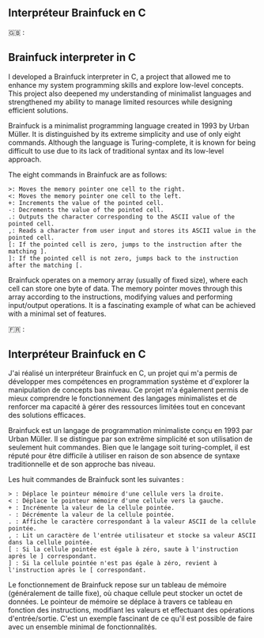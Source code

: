## Interpréteur Brainfuck en C

🇬🇧 :

## Brainfuck interpreter in C 
I developed a Brainfuck interpreter in C, a project that allowed me to enhance my system programming skills and explore low-level concepts. This project also deepened my understanding of minimalist languages and strengthened my ability to manage limited resources while designing efficient solutions.

Brainfuck is a minimalist programming language created in 1993 by Urban Müller. It is distinguished by its extreme simplicity and use of only eight commands. Although the language is Turing-complete, it is known for being difficult to use due to its lack of traditional syntax and its low-level approach.

The eight commands in Brainfuck are as follows:

    >: Moves the memory pointer one cell to the right.
    <: Moves the memory pointer one cell to the left.
    +: Increments the value of the pointed cell.
    -: Decrements the value of the pointed cell.
    .: Outputs the character corresponding to the ASCII value of the pointed cell.
    ,: Reads a character from user input and stores its ASCII value in the pointed cell.
    [: If the pointed cell is zero, jumps to the instruction after the matching ].
    ]: If the pointed cell is not zero, jumps back to the instruction after the matching [.

Brainfuck operates on a memory array (usually of fixed size), where each cell can store one byte of data. The memory pointer moves through this array according to the instructions, modifying values and performing input/output operations. It is a fascinating example of what can be achieved with a minimal set of features.

🇫🇷 :

## Interpréteur Brainfuck en C
J'ai réalisé un interpréteur Brainfuck en C, un projet qui m'a permis de développer mes compétences en programmation système et d'explorer la manipulation de concepts bas niveau. Ce projet m'a également permis de mieux comprendre le fonctionnement des langages minimalistes et de renforcer ma capacité à gérer des ressources limitées tout en concevant des solutions efficaces.

Brainfuck est un langage de programmation minimaliste conçu en 1993 par Urban Müller. Il se distingue par son extrême simplicité et son utilisation de seulement huit commandes. Bien que le langage soit turing-complet, il est réputé pour être difficile à utiliser en raison de son absence de syntaxe traditionnelle et de son approche bas niveau.

Les huit commandes de Brainfuck sont les suivantes :

    > : Déplace le pointeur mémoire d'une cellule vers la droite.
    < : Déplace le pointeur mémoire d'une cellule vers la gauche.
    + : Incrémente la valeur de la cellule pointée.
    - : Décrémente la valeur de la cellule pointée.
    . : Affiche le caractère correspondant à la valeur ASCII de la cellule pointée.
    , : Lit un caractère de l'entrée utilisateur et stocke sa valeur ASCII dans la cellule pointée.
    [ : Si la cellule pointée est égale à zéro, saute à l'instruction après le ] correspondant.
    ] : Si la cellule pointée n'est pas égale à zéro, revient à l'instruction après le [ correspondant.

Le fonctionnement de Brainfuck repose sur un tableau de mémoire (généralement de taille fixe), où chaque cellule peut stocker un octet de données. Le pointeur de mémoire se déplace à travers ce tableau en fonction des instructions, modifiant les valeurs et effectuant des opérations d'entrée/sortie.
C'est un exemple fascinant de ce qu'il est possible de faire avec un ensemble minimal de fonctionnalités.


